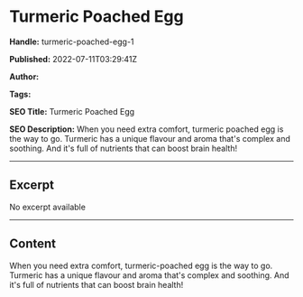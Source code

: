 # Turmeric Poached Egg

**Handle:** turmeric-poached-egg-1

**Published:** 2022-07-11T03:29:41Z

**Author:**  

**Tags:** 

**SEO Title:** Turmeric Poached Egg

**SEO Description:** When you need extra comfort, turmeric poached egg is the way to go. Turmeric has a unique flavour and aroma that's complex and soothing. And it's full of nutrients that can boost brain health!

---

## Excerpt

No excerpt available

---

## Content

When you need extra comfort, turmeric-poached egg is the way to go. Turmeric has a unique flavour and aroma that's complex and soothing. And it's full of nutrients that can boost brain health!

